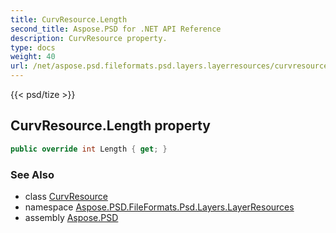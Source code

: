 ```yaml
---
title: CurvResource.Length
second_title: Aspose.PSD for .NET API Reference
description: CurvResource property. 
type: docs
weight: 40
url: /net/aspose.psd.fileformats.psd.layers.layerresources/curvresource/length/
---
```

{{< psd/tize >}}
## CurvResource.Length property

```csharp
public override int Length { get; }
```

### See Also

* class [CurvResource](../)
* namespace [Aspose.PSD.FileFormats.Psd.Layers.LayerResources](../../curvresource/)
* assembly [Aspose.PSD](../../../)


